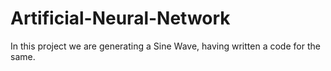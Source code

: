 # Artificial-Neural-Network
In this project we are generating a Sine Wave, having written a code for the same.

